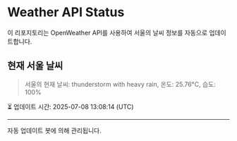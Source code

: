 
# Weather API Status

이 리포지토리는 OpenWeather API를 사용하여 서울의 날씨 정보를 자동으로 업데이트합니다.

## 현재 서울 날씨
> 서울의 현재 날씨: thunderstorm with heavy rain, 온도: 25.76°C, 습도: 100%

⏳ 업데이트 시간: 2025-07-08 13:08:14 (UTC)

---
자동 업데이트 봇에 의해 관리됩니다.
